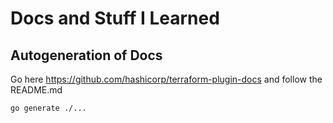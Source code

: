 # Docs and Stuff I Learned

## Autogeneration of Docs

Go here https://github.com/hashicorp/terraform-plugin-docs and follow the README.md

`go generate ./...`